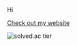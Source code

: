 Hi

[Check out my website](baekseokmin.com)

<!-- solved.ac 티어 -->
![solved.ac tier](http://mazassumnida.wtf/api/v2/generate_badge?boj=gatsby3130)

<!--
**SEOKMINBAEK/SEOKMINBAEK** is a ✨ _special_ ✨ repository because its `README.md` (this file) appears on your GitHub profile.

Here are some ideas to get you started:

- 🔭 I’m currently working on ...
- 🌱 I’m currently learning ...
- 👯 I’m looking to collaborate on ...
- 🤔 I’m looking for help with ...
- 💬 Ask me about ...
- 📫 How to reach me: ...
- 😄 Pronouns: ...
- ⚡ Fun fact: ...
-->
